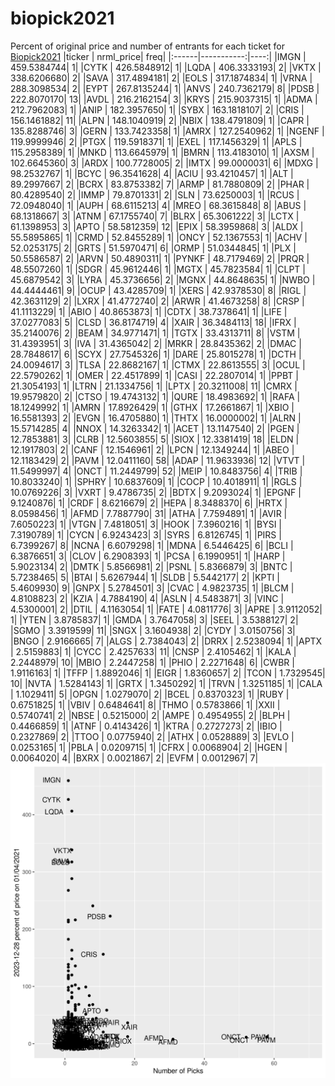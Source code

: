 # biopick2021
Percent of original price and number of entrants for each ticket for [Biopick2021](https://twitter.com/hashtag/Biopick2021)
|ticker |  nrml_price| freq|
|:------|-----------:|----:|
|IMGN   | 459.5384744|    1|
|CYTK   | 426.5848912|    1|
|LQDA   | 406.3333193|    2|
|VKTX   | 338.6206680|    2|
|SAVA   | 317.4894181|    2|
|EOLS   | 317.1874834|    1|
|VRNA   | 288.3098534|    2|
|EYPT   | 267.8135244|    1|
|ANVS   | 240.7362179|    8|
|PDSB   | 222.8070170|   13|
|AVDL   | 216.2162154|    3|
|KRYS   | 215.9037315|    1|
|ADMA   | 212.7962083|    1|
|ANIP   | 182.3957650|    1|
|SYBX   | 163.1818107|    2|
|CRIS   | 156.1461882|   11|
|ALPN   | 148.1040919|    2|
|NBIX   | 138.4791809|    1|
|CAPR   | 135.8288746|    3|
|GERN   | 133.7423358|    1|
|AMRX   | 127.2540962|    1|
|NGENF  | 119.9999946|    2|
|PTGX   | 119.5918371|    1|
|EXEL   | 117.1456329|    1|
|APLS   | 115.2958389|    1|
|MNKD   | 113.6645979|    1|
|BMRN   | 113.4183010|    1|
|AXSM   | 102.6645360|    3|
|ARDX   | 100.7728005|    2|
|IMTX   |  99.0000031|    6|
|MDXG   |  98.2532767|    1|
|BCYC   |  96.3541628|    4|
|ACIU   |  93.4210457|    1|
|ALT    |  89.2997667|    2|
|BCRX   |  83.8753382|    7|
|ARMP   |  81.7880809|    2|
|PHAR   |  80.4289540|    2|
|IMMP   |  79.8701331|    2|
|SLN    |  73.6250003|    1|
|RCUS   |  72.0948040|    1|
|AUPH   |  68.6115213|    4|
|MREO   |  68.3615848|    8|
|ABUS   |  68.1318667|    3|
|ATNM   |  67.1755740|    7|
|BLRX   |  65.3061222|    3|
|LCTX   |  61.1398953|    3|
|APTO   |  58.5812359|   12|
|EPIX   |  58.3959868|    3|
|ALDX   |  55.5895865|    1|
|CRMD   |  52.8455289|    1|
|ONCY   |  52.1367553|    1|
|ACHV   |  52.0253175|    2|
|GRTS   |  51.5970471|    6|
|ORMP   |  51.0344845|    1|
|PLX    |  50.5586587|    2|
|ARVN   |  50.4890311|    1|
|PYNKF  |  48.7179469|    2|
|PRQR   |  48.5507260|    1|
|SDGR   |  45.9612446|    1|
|MGTX   |  45.7823584|    1|
|CLPT   |  45.6879542|    3|
|LYRA   |  45.3736656|    2|
|MGNX   |  44.8648635|    1|
|NWBO   |  44.4444461|    9|
|OCUP   |  43.4285709|    1|
|XERS   |  42.9378530|    8|
|RIGL   |  42.3631129|    2|
|LXRX   |  41.4772740|    2|
|ARWR   |  41.4673258|    8|
|CRSP   |  41.1113229|    1|
|ABIO   |  40.8653873|    1|
|CDTX   |  38.7378641|    1|
|LIFE   |  37.0277083|    5|
|CLSD   |  36.8174719|    4|
|XAIR   |  36.3484113|   18|
|IFRX   |  35.2140076|    2|
|BEAM   |  34.9771471|    1|
|TGTX   |  33.4313711|    8|
|VSTM   |  31.4393951|    3|
|IVA    |  31.4365042|    2|
|MRKR   |  28.8435362|    2|
|DMAC   |  28.7848617|    6|
|SCYX   |  27.7545326|    1|
|DARE   |  25.8015278|    1|
|DCTH   |  24.0094617|    3|
|TLSA   |  22.8682167|    1|
|CTMX   |  22.8613555|    3|
|OCUL   |  22.5790262|    1|
|OMER   |  22.4517899|    1|
|CASI   |  22.2807014|    1|
|PPBT   |  21.3054193|    1|
|LTRN   |  21.1334756|    1|
|LPTX   |  20.3211008|   11|
|CMRX   |  19.9579820|    2|
|CTSO   |  19.4743132|    1|
|QURE   |  18.4983692|    1|
|RAFA   |  18.1249992|    1|
|AMRN   |  17.8926429|    1|
|GTHX   |  17.2661867|    1|
|XBIO   |  16.5581393|    2|
|EVGN   |  16.4705880|    1|
|THTX   |  16.0000002|    1|
|ALRN   |  15.5714285|    4|
|NNOX   |  14.3263342|    1|
|ACET   |  13.1147540|    2|
|PGEN   |  12.7853881|    3|
|CLRB   |  12.5603855|    5|
|SIOX   |  12.3381419|   18|
|ELDN   |  12.1917803|    2|
|CANF   |  12.1546961|    2|
|LPCN   |  12.1349244|    1|
|ABEO   |  12.1183429|    2|
|PAVM   |  12.0411160|   58|
|ADAP   |  11.9633936|   12|
|VTVT   |  11.5499997|    4|
|ONCT   |  11.2449799|   52|
|MEIP   |  10.8483756|    4|
|TRIB   |  10.8033240|    1|
|SPHRY  |  10.6837609|    1|
|COCP   |  10.4018911|    1|
|RGLS   |  10.0769226|    3|
|VXRT   |   9.4786735|    2|
|BDTX   |   9.2093024|    1|
|EPGNF  |   9.1240876|    1|
|CRDF   |   8.6216679|    2|
|HEPA   |   8.3488370|    6|
|HRTX   |   8.0598456|    1|
|AFMD   |   7.7887790|   31|
|ATHA   |   7.7594891|    1|
|AVIR   |   7.6050223|    1|
|VTGN   |   7.4818051|    3|
|HOOK   |   7.3960216|    1|
|BYSI   |   7.3190789|    1|
|CYCN   |   6.9243423|    3|
|SYRS   |   6.8126745|    1|
|PIRS   |   6.7399267|    8|
|NCNA   |   6.6079298|    1|
|MDNA   |   6.5446425|    6|
|BCLI   |   6.3876651|    3|
|CLOV   |   6.2908393|    1|
|PCSA   |   6.1990951|    1|
|HARP   |   5.9023134|    2|
|DMTK   |   5.8566981|    2|
|PSNL   |   5.8366879|    3|
|BNTC   |   5.7238465|    5|
|BTAI   |   5.6267944|    1|
|SLDB   |   5.5442177|    2|
|KPTI   |   5.4609930|    9|
|GNPX   |   5.2784501|    3|
|CVAC   |   4.9823735|    1|
|BLCM   |   4.8108823|    2|
|KZIA   |   4.7884190|    4|
|ASLN   |   4.5483871|    3|
|VINC   |   4.5300001|    2|
|DTIL   |   4.1163054|    1|
|FATE   |   4.0811776|    3|
|APRE   |   3.9112052|    1|
|YTEN   |   3.8785837|    1|
|GMDA   |   3.7647058|    3|
|SEEL   |   3.5388127|    2|
|SGMO   |   3.3919599|   11|
|SNGX   |   3.1604938|    2|
|CYDY   |   3.0150756|    3|
|BNGO   |   2.9166665|    7|
|ALGS   |   2.7384043|    2|
|DRRX   |   2.5238094|    1|
|APTX   |   2.5159883|    1|
|CYCC   |   2.4257633|   11|
|CNSP   |   2.4105462|    1|
|KALA   |   2.2448979|   10|
|MBIO   |   2.2447258|    1|
|PHIO   |   2.2271648|    6|
|CWBR   |   1.9116163|    1|
|TFFP   |   1.8892046|    1|
|EIGR   |   1.8360657|    2|
|TCON   |   1.7329545|   10|
|NVTA   |   1.5284143|    1|
|GRTX   |   1.3450292|    1|
|TRVN   |   1.3251185|    1|
|CALA   |   1.1029411|    5|
|OPGN   |   1.0279070|    2|
|BCEL   |   0.8370323|    1|
|RUBY   |   0.6751825|    1|
|VBIV   |   0.6484641|    8|
|THMO   |   0.5783866|    1|
|XXII   |   0.5740741|    2|
|NBSE   |   0.5215000|    2|
|AMPE   |   0.4954955|    2|
|BLPH   |   0.4466859|    1|
|ATNF   |   0.4143426|    1|
|KTRA   |   0.2727273|    2|
|IBIO   |   0.2327869|    2|
|TTOO   |   0.0775940|    2|
|ATHX   |   0.0528889|    3|
|EVLO   |   0.0253165|    1|
|PBLA   |   0.0209715|    1|
|CFRX   |   0.0068904|    2|
|HGEN   |   0.0064020|    4|
|BXRX   |   0.0021867|    2|
|EVFM   |   0.0012967|    7|
![retvspicks](biopicks.png?raw=true)
